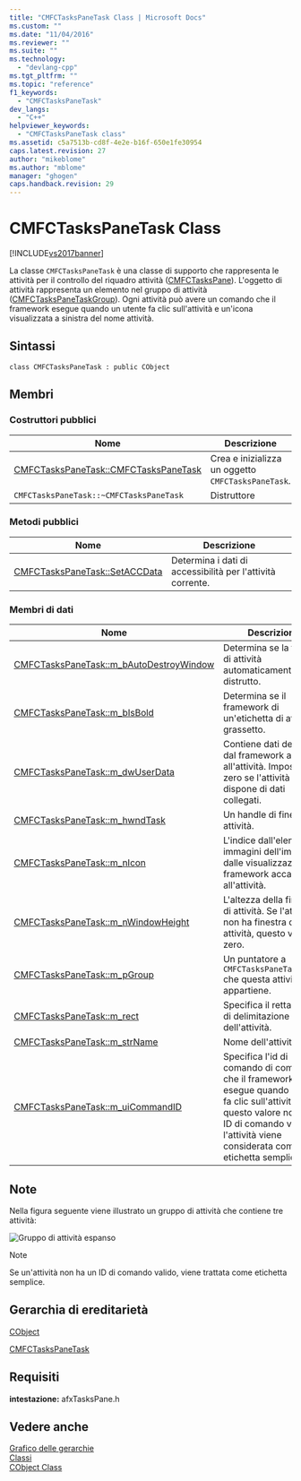 ```yaml
---
title: "CMFCTasksPaneTask Class | Microsoft Docs"
ms.custom: ""
ms.date: "11/04/2016"
ms.reviewer: ""
ms.suite: ""
ms.technology: 
  - "devlang-cpp"
ms.tgt_pltfrm: ""
ms.topic: "reference"
f1_keywords: 
  - "CMFCTasksPaneTask"
dev_langs: 
  - "C++"
helpviewer_keywords: 
  - "CMFCTasksPaneTask class"
ms.assetid: c5a7513b-cd8f-4e2e-b16f-650e1fe30954
caps.latest.revision: 27
author: "mikeblome"
ms.author: "mblome"
manager: "ghogen"
caps.handback.revision: 29
---
```

# CMFCTasksPaneTask Class
[!INCLUDE[vs2017banner](../../assembler/inline/includes/vs2017banner.md)]

La classe `CMFCTasksPaneTask` è una classe di supporto che rappresenta le attività per il controllo del riquadro attività \([CMFCTasksPane](../../mfc/reference/cmfctaskspane-class.md)\).  L'oggetto di attività rappresenta un elemento nel gruppo di attività \([CMFCTasksPaneTaskGroup](../../mfc/reference/cmfctaskspanetaskgroup-class.md)\).  Ogni attività può avere un comando che il framework esegue quando un utente fa clic sull'attività e un'icona visualizzata a sinistra del nome attività.  
  
## Sintassi  
  
```  
class CMFCTasksPaneTask : public CObject  
```  
  
## Membri  
  
### Costruttori pubblici  
  
|Nome|Descrizione|  
|----------|-----------------|  
|[CMFCTasksPaneTask::CMFCTasksPaneTask](../Topic/CMFCTasksPaneTask::CMFCTasksPaneTask.md)|Crea e inizializza un oggetto `CMFCTasksPaneTask`.|  
|`CMFCTasksPaneTask::~CMFCTasksPaneTask`|Distruttore|  
  
### Metodi pubblici  
  
|Nome|Descrizione|  
|----------|-----------------|  
|[CMFCTasksPaneTask::SetACCData](../Topic/CMFCTasksPaneTask::SetACCData.md)|Determina i dati di accessibilità per l'attività corrente.|  
  
### Membri di dati  
  
|Nome|Descrizione|  
|----------|-----------------|  
|[CMFCTasksPaneTask::m\_bAutoDestroyWindow](../Topic/CMFCTasksPaneTask::m_bAutoDestroyWindow.md)|Determina se la finestra di attività automaticamente distrutto.|  
|[CMFCTasksPaneTask::m\_bIsBold](../Topic/CMFCTasksPaneTask::m_bIsBold.md)|Determina se il framework di un'etichetta di attività in grassetto.|  
|[CMFCTasksPaneTask::m\_dwUserData](../Topic/CMFCTasksPaneTask::m_dwUserData.md)|Contiene dati definiti dal framework associa all'attività.  Impostare su zero se l'attività non dispone di dati collegati.|  
|[CMFCTasksPaneTask::m\_hwndTask](../Topic/CMFCTasksPaneTask::m_hwndTask.md)|Un handle di finestra di attività.|  
|[CMFCTasksPaneTask::m\_nIcon](../Topic/CMFCTasksPaneTask::m_nIcon.md)|L'indice dall'elenco immagini dell'immagine dalle visualizzazioni del framework accanto all'attività.|  
|[CMFCTasksPaneTask::m\_nWindowHeight](../Topic/CMFCTasksPaneTask::m_nWindowHeight.md)|L'altezza della finestra di attività.  Se l'attività non ha finestra di attività, questo valore è zero.|  
|[CMFCTasksPaneTask::m\_pGroup](../Topic/CMFCTasksPaneTask::m_pGroup.md)|Un puntatore a `CMFCTasksPaneTaskGroup` che questa attività appartiene.|  
|[CMFCTasksPaneTask::m\_rect](../Topic/CMFCTasksPaneTask::m_rect.md)|Specifica il rettangolo di delimitazione dell'attività.|  
|[CMFCTasksPaneTask::m\_strName](../Topic/CMFCTasksPaneTask::m_strName.md)|Nome dell'attività.|  
|[CMFCTasksPaneTask::m\_uiCommandID](../Topic/CMFCTasksPaneTask::m_uiCommandID.md)|Specifica l'id di comando di comando che il framework esegue quando l'utente fa clic sull'attività.  Se questo valore non è un ID di comando valido, l'attività viene considerata come etichetta semplice.|  
  
## Note  
 Nella figura seguente viene illustrato un gruppo di attività che contiene tre attività:  
  
 ![Gruppo di attività espanso](../../mfc/reference/media/nexttaskgrpexpand.png "NextTaskGrpExpand")  
  
> [!NOTE]
>  Se un'attività non ha un ID di comando valido, viene trattata come etichetta semplice.  
  
## Gerarchia di ereditarietà  
 [CObject](../../mfc/reference/cobject-class.md)  
  
 [CMFCTasksPaneTask](../../mfc/reference/cmfctaskspanetask-class.md)  
  
## Requisiti  
 **intestazione:** afxTasksPane.h  
  
## Vedere anche  
 [Grafico delle gerarchie](../../mfc/hierarchy-chart.md)   
 [Classi](../../mfc/reference/mfc-classes.md)   
 [CObject Class](../../mfc/reference/cobject-class.md)